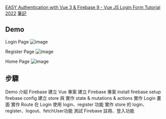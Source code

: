 [EASY Authentication with Vue 3 & Firebase 9 - Vue JS Login Form Tutorial 2022](https://www.youtube.com/watch?v=Kc-FbPSdezg)
[筆記](https://hackmd.io/@6USSWVbIT3KHUUNCPK8Pqw/HkaBzMvN6)
## Demo
Login Page
![image](https://hackmd.io/_uploads/rk5tf4DVa.png)

Register Page
![image](https://hackmd.io/_uploads/SkksGED4T.png)

Home Page
![image](https://hackmd.io/_uploads/S1NjGNwNp.png)

## 步驟
Demo
介紹 Firebase
建立 Vue 專案
建立 Firebase 專案
install firebase
setup firebase config
建立 store 與 實作 state & mutations & actions
實作 Login 畫面
實作 Route
在 Login 使用 login、register 功能
實作 store 的 login、register、logout、fetchUser功能
測試 Firebase 註冊、登入功能